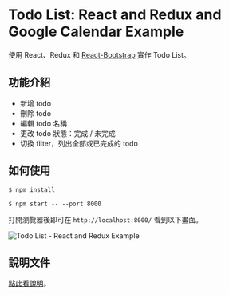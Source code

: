 # Todo List: React and Redux and Google Calendar Example
使用 React、Redux 和 [React-Bootstrap](https://react-bootstrap.github.io) 實作 Todo List。

## 功能介紹
- 新增 todo
- 刪除 todo
- 編輯 todo 名稱
- 更改 todo 狀態：完成 / 未完成
- 切換 filter，列出全部或已完成的 todo

## 如何使用
```
$ npm install

$ npm start -- --port 8000
```

打開瀏覽器後即可在 `http://localhost:8000/` 看到以下畫面。

![Todo List -  React and Redux Example](https://cythilya.github.io/assets/2017-04-01-todo-list-react-and-redux-example.gif)

## 說明文件
[點此看說明](https://cythilya.github.io/2017/04/01/todo-list-react-and-redux-example)。
